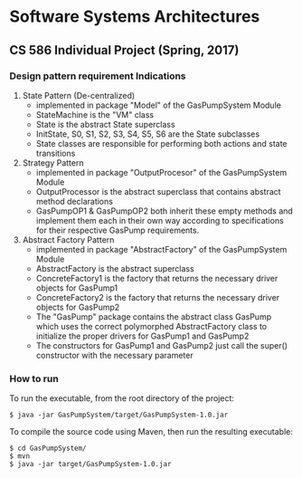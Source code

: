# Software Systems Architectures
## CS 586 Individual Project (Spring, 2017)

### Design pattern requirement Indications

1. State Pattern (De-centralized)
    - implemented in package "Model" of the GasPumpSystem Module
    - StateMachine is the "VM" class
    - State is the abstract State superclass
    - InitState, S0, S1, S2, S3, S4, S5, S6 are the State subclasses 
    - State classes are responsible for performing both actions and state transitions
2. Strategy Pattern
    - implemented in package "OutputProcesor" of the GasPumpSystem Module
    - OutputProcessor is the abstract superclass that contains abstract method declarations
    - GasPumpOP1 & GasPumpOP2 both inherit these empty methods and implement them each in their own way
    according to specifications for their respective GasPump requirements.
3. Abstract Factory Pattern
    - implemented in package "AbstractFactory" of the GasPumpSystem Module
    - AbstractFactory is the abstract superclass
    - ConcreteFactory1 is the factory that returns the necessary driver objects for GasPump1
    - ConcreteFactory2 is the factory that returns the necessary driver objects for GasPump2
    - The "GasPump" package contains the abstract class GasPump which uses the correct polymorphed AbstractFactory
    class to initialize the proper drivers for GasPump1 and GasPump2
    - The constructors for GasPump1 and GasPump2 just call the super() constructor with the necessary parameter

### How to run
To run the executable, from the root directory of the project:

    $ java -jar GasPumpSystem/target/GasPumpSystem-1.0.jar
    
To compile the source code using Maven, then run the resulting executable:
    
    $ cd GasPumpSystem/
    $ mvn
    $ java -jar target/GasPumpSystem-1.0.jar
